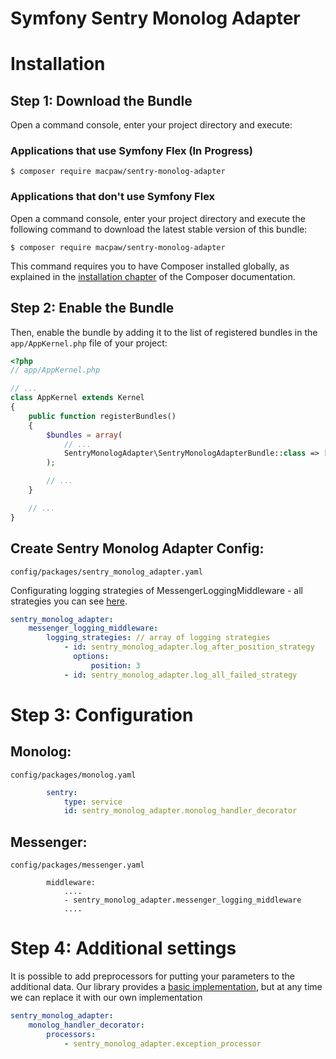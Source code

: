 Symfony Sentry Monolog Adapter
=================================

Installation
============

Step 1: Download the Bundle
----------------------------------
Open a command console, enter your project directory and execute:

###  Applications that use Symfony Flex (In Progress)

```console
$ composer require macpaw/sentry-monolog-adapter
```

### Applications that don't use Symfony Flex

Open a command console, enter your project directory and execute the
following command to download the latest stable version of this bundle:

```console
$ composer require macpaw/sentry-monolog-adapter
```

This command requires you to have Composer installed globally, as explained
in the [installation chapter](https://getcomposer.org/doc/00-intro.md)
of the Composer documentation.

Step 2: Enable the Bundle
----------------------------------
Then, enable the bundle by adding it to the list of registered bundles
in the `app/AppKernel.php` file of your project:

```php
<?php
// app/AppKernel.php

// ...
class AppKernel extends Kernel
{
    public function registerBundles()
    {
        $bundles = array(
            // ...
            SentryMonologAdapter\SentryMonologAdapterBundle::class => ['all' => true],
        );

        // ...
    }

    // ...
}
```

Create Sentry Monolog Adapter Config:
----------------------------------
`config/packages/sentry_monolog_adapter.yaml `

Configurating logging strategies of MessengerLoggingMiddleware - all strategies you can see [here](https://github.com/MacPaw/sentry-monolog-adapter/tree/master/src/Messenger/LoggingStrategy).

```yaml
sentry_monolog_adapter:
    messenger_logging_middleware:
        logging_strategies: // array of logging strategies
            - id: sentry_monolog_adapter.log_after_position_strategy
              options:
                  position: 3
            - id: sentry_monolog_adapter.log_all_failed_strategy

```

Step 3: Configuration
=============

Monolog:
----------------------------------
`config/packages/monolog.yaml `

```yaml
        sentry:
            type: service
            id: sentry_monolog_adapter.monolog_handler_decorator
```


Messenger:
----------------------------------
`config/packages/messenger.yaml `
```
        middleware:
            ....
            - sentry_monolog_adapter.messenger_logging_middleware
            ....
```

Step 4: Additional settings
=============
It is possible to add preprocessors for putting your parameters to the additional data.
Our library provides a [basic implementation](https://github.com/MacPaw/sentry-monolog-adapter/blob/feat/addDefaultProcessor/src/Processor/ExceptionProcessor.php), but at any time we can replace it with our own implementation
```yaml
sentry_monolog_adapter:
    monolog_handler_decorator:
        processors:
            - sentry_monolog_adapter.exception_processor
```
